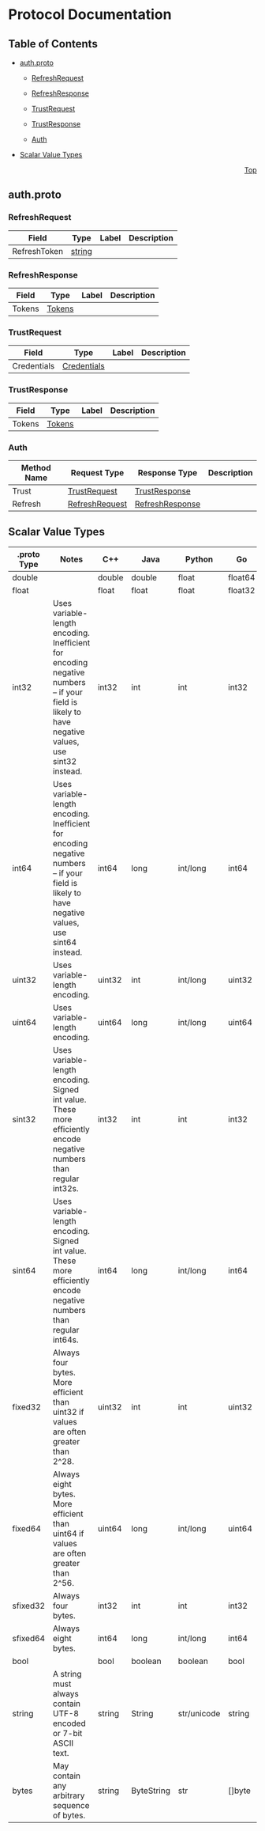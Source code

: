 # Protocol Documentation
<a name="top"></a>

## Table of Contents

- [auth.proto](#auth.proto)
    - [RefreshRequest](#github.com.EmptyShadow.eltech.journal.api.RefreshRequest)
    - [RefreshResponse](#github.com.EmptyShadow.eltech.journal.api.RefreshResponse)
    - [TrustRequest](#github.com.EmptyShadow.eltech.journal.api.TrustRequest)
    - [TrustResponse](#github.com.EmptyShadow.eltech.journal.api.TrustResponse)
  
    - [Auth](#github.com.EmptyShadow.eltech.journal.api.Auth)
  
- [Scalar Value Types](#scalar-value-types)



<a name="auth.proto"></a>
<p align="right"><a href="#top">Top</a></p>

## auth.proto



<a name="github.com.EmptyShadow.eltech.journal.api.RefreshRequest"></a>

### RefreshRequest



| Field | Type | Label | Description |
| ----- | ---- | ----- | ----------- |
| RefreshToken | [string](#string) |  |  |






<a name="github.com.EmptyShadow.eltech.journal.api.RefreshResponse"></a>

### RefreshResponse



| Field | Type | Label | Description |
| ----- | ---- | ----- | ----------- |
| Tokens | [Tokens](#github.com.EmptyShadow.eltech.journal.api.Tokens) |  |  |






<a name="github.com.EmptyShadow.eltech.journal.api.TrustRequest"></a>

### TrustRequest



| Field | Type | Label | Description |
| ----- | ---- | ----- | ----------- |
| Credentials | [Credentials](#github.com.EmptyShadow.eltech.journal.api.Credentials) |  |  |






<a name="github.com.EmptyShadow.eltech.journal.api.TrustResponse"></a>

### TrustResponse



| Field | Type | Label | Description |
| ----- | ---- | ----- | ----------- |
| Tokens | [Tokens](#github.com.EmptyShadow.eltech.journal.api.Tokens) |  |  |





 

 

 


<a name="github.com.EmptyShadow.eltech.journal.api.Auth"></a>

### Auth


| Method Name | Request Type | Response Type | Description |
| ----------- | ------------ | ------------- | ------------|
| Trust | [TrustRequest](#github.com.EmptyShadow.eltech.journal.api.TrustRequest) | [TrustResponse](#github.com.EmptyShadow.eltech.journal.api.TrustResponse) |  |
| Refresh | [RefreshRequest](#github.com.EmptyShadow.eltech.journal.api.RefreshRequest) | [RefreshResponse](#github.com.EmptyShadow.eltech.journal.api.RefreshResponse) |  |

 



## Scalar Value Types

| .proto Type | Notes | C++ | Java | Python | Go | C# | PHP | Ruby |
| ----------- | ----- | --- | ---- | ------ | -- | -- | --- | ---- |
| <a name="double" /> double |  | double | double | float | float64 | double | float | Float |
| <a name="float" /> float |  | float | float | float | float32 | float | float | Float |
| <a name="int32" /> int32 | Uses variable-length encoding. Inefficient for encoding negative numbers – if your field is likely to have negative values, use sint32 instead. | int32 | int | int | int32 | int | integer | Bignum or Fixnum (as required) |
| <a name="int64" /> int64 | Uses variable-length encoding. Inefficient for encoding negative numbers – if your field is likely to have negative values, use sint64 instead. | int64 | long | int/long | int64 | long | integer/string | Bignum |
| <a name="uint32" /> uint32 | Uses variable-length encoding. | uint32 | int | int/long | uint32 | uint | integer | Bignum or Fixnum (as required) |
| <a name="uint64" /> uint64 | Uses variable-length encoding. | uint64 | long | int/long | uint64 | ulong | integer/string | Bignum or Fixnum (as required) |
| <a name="sint32" /> sint32 | Uses variable-length encoding. Signed int value. These more efficiently encode negative numbers than regular int32s. | int32 | int | int | int32 | int | integer | Bignum or Fixnum (as required) |
| <a name="sint64" /> sint64 | Uses variable-length encoding. Signed int value. These more efficiently encode negative numbers than regular int64s. | int64 | long | int/long | int64 | long | integer/string | Bignum |
| <a name="fixed32" /> fixed32 | Always four bytes. More efficient than uint32 if values are often greater than 2^28. | uint32 | int | int | uint32 | uint | integer | Bignum or Fixnum (as required) |
| <a name="fixed64" /> fixed64 | Always eight bytes. More efficient than uint64 if values are often greater than 2^56. | uint64 | long | int/long | uint64 | ulong | integer/string | Bignum |
| <a name="sfixed32" /> sfixed32 | Always four bytes. | int32 | int | int | int32 | int | integer | Bignum or Fixnum (as required) |
| <a name="sfixed64" /> sfixed64 | Always eight bytes. | int64 | long | int/long | int64 | long | integer/string | Bignum |
| <a name="bool" /> bool |  | bool | boolean | boolean | bool | bool | boolean | TrueClass/FalseClass |
| <a name="string" /> string | A string must always contain UTF-8 encoded or 7-bit ASCII text. | string | String | str/unicode | string | string | string | String (UTF-8) |
| <a name="bytes" /> bytes | May contain any arbitrary sequence of bytes. | string | ByteString | str | []byte | ByteString | string | String (ASCII-8BIT) |

